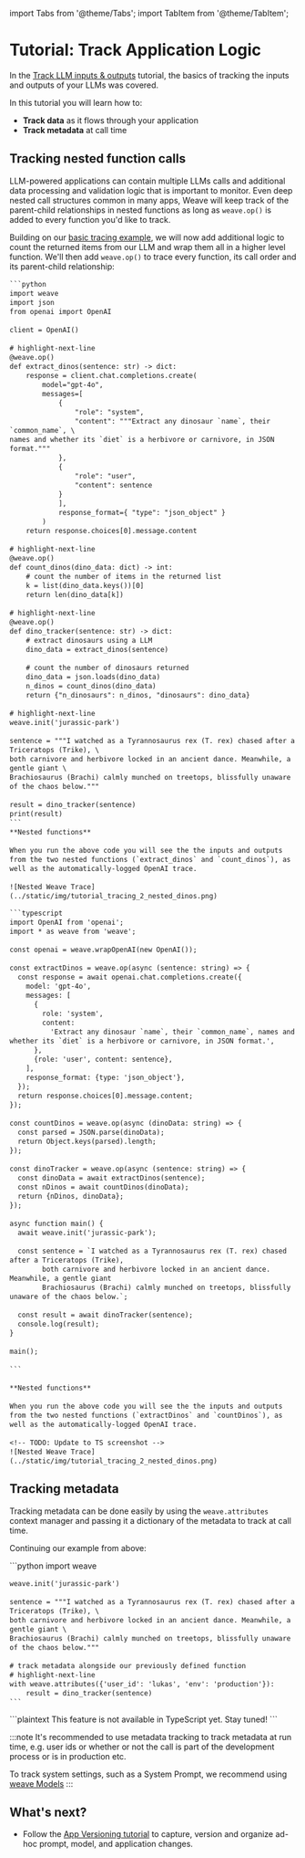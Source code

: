 import Tabs from '@theme/Tabs';
import TabItem from '@theme/TabItem';

# Tutorial: Track Application Logic

In the [Track LLM inputs & outputs](/quickstart) tutorial, the basics of tracking the inputs and outputs of your LLMs was covered.

In this tutorial you will learn how to:

- **Track data** as it flows through your application
- **Track metadata** at call time

## Tracking nested function calls

LLM-powered applications can contain multiple LLMs calls and additional data processing and validation logic that is important to monitor. Even deep nested call structures common in many apps, Weave will keep track of the parent-child relationships in nested functions as long as `weave.op()` is added to every function you'd like to track.

Building on our [basic tracing example](/quickstart), we will now add additional logic to count the returned items from our LLM and wrap them all in a higher level function. We'll then add `weave.op()` to trace every function, its call order and its parent-child relationship:

<Tabs groupId="programming-language" queryString>
  <TabItem value="python" label="Python" default>

    ```python
    import weave
    import json
    from openai import OpenAI

    client = OpenAI()

    # highlight-next-line
    @weave.op()
    def extract_dinos(sentence: str) -> dict:
        response = client.chat.completions.create(
            model="gpt-4o",
            messages=[
                {
                    "role": "system",
                    "content": """Extract any dinosaur `name`, their `common_name`, \
    names and whether its `diet` is a herbivore or carnivore, in JSON format."""
                },
                {
                    "role": "user",
                    "content": sentence
                }
                ],
                response_format={ "type": "json_object" }
            )
        return response.choices[0].message.content

    # highlight-next-line
    @weave.op()
    def count_dinos(dino_data: dict) -> int:
        # count the number of items in the returned list
        k = list(dino_data.keys())[0]
        return len(dino_data[k])

    # highlight-next-line
    @weave.op()
    def dino_tracker(sentence: str) -> dict:
        # extract dinosaurs using a LLM
        dino_data = extract_dinos(sentence)

        # count the number of dinosaurs returned
        dino_data = json.loads(dino_data)
        n_dinos = count_dinos(dino_data)
        return {"n_dinosaurs": n_dinos, "dinosaurs": dino_data}

    # highlight-next-line
    weave.init('jurassic-park')

    sentence = """I watched as a Tyrannosaurus rex (T. rex) chased after a Triceratops (Trike), \
    both carnivore and herbivore locked in an ancient dance. Meanwhile, a gentle giant \
    Brachiosaurus (Brachi) calmly munched on treetops, blissfully unaware of the chaos below."""

    result = dino_tracker(sentence)
    print(result)
    ```
    **Nested functions**

    When you run the above code you will see the the inputs and outputs from the two nested functions (`extract_dinos` and `count_dinos`), as well as the automatically-logged OpenAI trace.

    ![Nested Weave Trace](../static/img/tutorial_tracing_2_nested_dinos.png)

  </TabItem>
  <TabItem value="typescript" label="TypeScript">

    ```typescript
    import OpenAI from 'openai';
    import * as weave from 'weave';

    const openai = weave.wrapOpenAI(new OpenAI());

    const extractDinos = weave.op(async (sentence: string) => {
      const response = await openai.chat.completions.create({
        model: 'gpt-4o',
        messages: [
          {
            role: 'system',
            content:
              'Extract any dinosaur `name`, their `common_name`, names and whether its `diet` is a herbivore or carnivore, in JSON format.',
          },
          {role: 'user', content: sentence},
        ],
        response_format: {type: 'json_object'},
      });
      return response.choices[0].message.content;
    });

    const countDinos = weave.op(async (dinoData: string) => {
      const parsed = JSON.parse(dinoData);
      return Object.keys(parsed).length;
    });

    const dinoTracker = weave.op(async (sentence: string) => {
      const dinoData = await extractDinos(sentence);
      const nDinos = await countDinos(dinoData);
      return {nDinos, dinoData};
    });

    async function main() {
      await weave.init('jurassic-park');

      const sentence = `I watched as a Tyrannosaurus rex (T. rex) chased after a Triceratops (Trike),
            both carnivore and herbivore locked in an ancient dance. Meanwhile, a gentle giant
            Brachiosaurus (Brachi) calmly munched on treetops, blissfully unaware of the chaos below.`;

      const result = await dinoTracker(sentence);
      console.log(result);
    }

    main();

    ```

    **Nested functions**

    When you run the above code you will see the the inputs and outputs from the two nested functions (`extractDinos` and `countDinos`), as well as the automatically-logged OpenAI trace.

    <!-- TODO: Update to TS screenshot -->
    ![Nested Weave Trace](../static/img/tutorial_tracing_2_nested_dinos.png)

  </TabItem>
</Tabs>

## Tracking metadata

Tracking metadata can be done easily by using the `weave.attributes` context manager and passing it a dictionary of the metadata to track at call time.

Continuing our example from above:

<Tabs groupId="programming-language" queryString>
  <TabItem value="python" label="Python" default>
    ```python
    import weave

    weave.init('jurassic-park')

    sentence = """I watched as a Tyrannosaurus rex (T. rex) chased after a Triceratops (Trike), \
    both carnivore and herbivore locked in an ancient dance. Meanwhile, a gentle giant \
    Brachiosaurus (Brachi) calmly munched on treetops, blissfully unaware of the chaos below."""

    # track metadata alongside our previously defined function
    # highlight-next-line
    with weave.attributes({'user_id': 'lukas', 'env': 'production'}):
        result = dino_tracker(sentence)
    ```

  </TabItem>
  <TabItem value="typescript" label="TypeScript">
    ```plaintext
    This feature is not available in TypeScript yet.  Stay tuned!
    ```
  </TabItem>
</Tabs>

:::note
It's recommended to use metadata tracking to track metadata at run time, e.g. user ids or whether or not the call is part of the development process or is in production etc.

To track system settings, such as a System Prompt, we recommend using [weave Models](guides/core-types/models)
:::

## What's next?

- Follow the [App Versioning tutorial](/tutorial-weave_models) to capture, version and organize ad-hoc prompt, model, and application changes.
